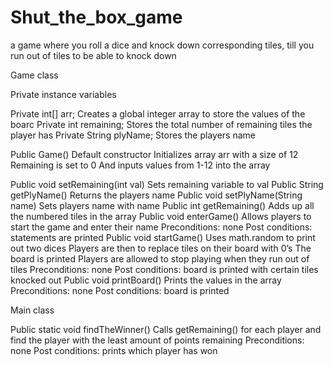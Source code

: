 # Shut_the_box_game
a game where you roll a dice and knock down corresponding tiles, till you run out of tiles to be able to knock down 

Game class 

Private instance variables 

Private int[] arr;
Creates a global integer array to store the values of the boarc 
Private int remaining;
Stores the total number of remaining tiles the player has 
Private String plyName;
Stores the players name

Public Game()
Default constructor 
Initializes array arr with a size of 12
Remaining is set to 0
And inputs values from 1-12 into the array 

Public void setRemaining(int val)
Sets remaining variable to val
Public String getPlyName()
Returns the players name 
Public void setPlyName(String name)
Sets players name with name 
Public int getRemaining()
Adds up all the numbered tiles in the array 
Public void enterGame()
Allows players to start the game and enter their name 
Preconditions: none
Post conditions: statements are printed 
Public void startGame()
Uses math.random to print out two dices 
Players are then to replace tiles on their board with 0’s
The board is printed 
Players are allowed to stop playing when they run out of tiles 
Preconditions: none
Post conditions: board is printed with certain tiles knocked out
Public void printBoard()
Prints the values in the array 
Preconditions: none 
Post conditions: board is printed

Main class 

Public static void findTheWinner()
Calls getRemaining() for each player and find the player with the least amount of points remaining 
Preconditions: none
Post conditions: prints which player has won 



